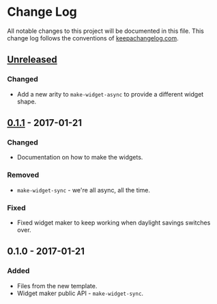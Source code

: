 # Change Log
All notable changes to this project will be documented in this file. This change log follows the conventions of [keepachangelog.com](http://keepachangelog.com/).

## [Unreleased]
### Changed
- Add a new arity to `make-widget-async` to provide a different widget shape.

## [0.1.1] - 2017-01-21
### Changed
- Documentation on how to make the widgets.

### Removed
- `make-widget-sync` - we're all async, all the time.

### Fixed
- Fixed widget maker to keep working when daylight savings switches over.

## 0.1.0 - 2017-01-21
### Added
- Files from the new template.
- Widget maker public API - `make-widget-sync`.

[Unreleased]: https://github.com/your-name/pericles/compare/0.1.1...HEAD
[0.1.1]: https://github.com/your-name/pericles/compare/0.1.0...0.1.1
